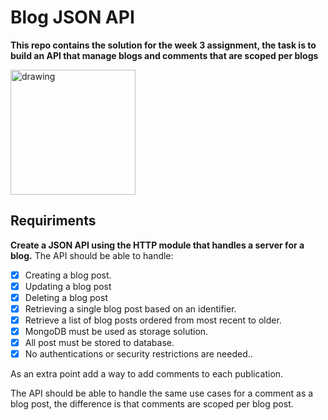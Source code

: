 # Blog JSON API

**This repo contains the solution for the week 3 assignment, the task is to build an API that manage blogs and comments that are scoped per blogs**

<img src="https://www.ixon.cloud/media/ciqpa3f3/api-2x.png" alt="drawing" width="200"/>

## Requiriments

**Create a JSON API using the HTTP module that handles a server for a blog.**
The API should be able to handle:

- [x] Creating a blog post.
- [x] Updating a blog post
- [x] Deleting a blog post
- [x] Retrieving a single blog post based on an identifier.
- [x] Retrieve a list of blog posts ordered from most recent to older.
- [x] MongoDB must be used as storage solution.
- [x] All post must be stored to database.
- [x] No authentications or security restrictions are needed..

As an extra point add a way to add comments to each publication.

The API should be able to handle the same use cases for a comment as a blog post, the difference is that comments are scoped per blog post.
